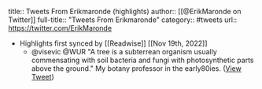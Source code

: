 title:: Tweets From Erikmaronde (highlights)
author:: [[@ErikMaronde on Twitter]]
full-title:: "Tweets From Erikmaronde"
category:: #tweets
url:: https://twitter.com/ErikMaronde

- Highlights first synced by [[Readwise]] [[Nov 19th, 2022]]
	- @visevic @WUR "A tree is a subterrean organism usually commensating with soil bacteria and fungi with photosynthetic parts above the ground." My botany professor in the early80ies. ([View Tweet](https://twitter.com/ErikMaronde/status/1474297630972952579))